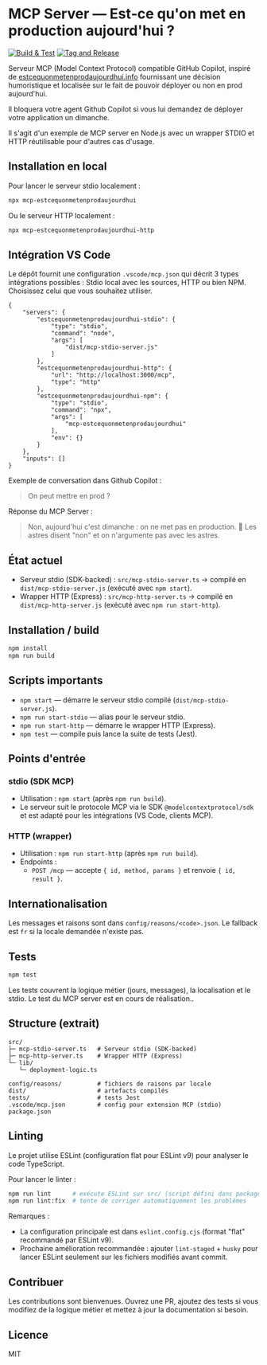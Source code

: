 # MCP Server — Est‑ce qu'on met en production aujourd'hui ?

[![Build & Test](https://github.com/ltoinel/MCP-Estcequonmetenprodaujourdhui/actions/workflows/ci.yml/badge.svg)](https://github.com/ltoinel/MCP-Estcequonmetenprodaujourdhui/actions/workflows/ci.yml)
[![Tag and Release](https://github.com/ltoinel/MCP-Estcequonmetenprodaujourdhui/actions/workflows/release.yml/badge.svg)](https://github.com/ltoinel/MCP-Estcequonmetenprodaujourdhui/actions/workflows/release.yml)

Serveur MCP (Model Context Protocol) compatible GitHub Copilot, inspiré de [estcequonmetenprodaujourdhui.info](https://www.estcequonmetenprodaujourdhui.info/) fournissant une décision humoristique et localisée sur le fait de pouvoir déployer ou non en prod aujourd'hui.

Il bloquera votre agent Github Copilot si vous lui demandez de déployer votre application un dimanche.

Il s'agit d'un exemple de MCP server en Node.js avec un wrapper STDIO et HTTP réutilisable pour d'autres cas d'usage.

## Installation en local

Pour lancer le serveur stdio localement : 

```bash
npx mcp-estcequonmetenprodaujourdhui
```

Ou le serveur HTTP localement : 

```bash
npx mcp-estcequonmetenprodaujourdhui-http
```


## Intégration VS Code

Le dépôt fournit une configuration `.vscode/mcp.json` qui décrit 3 types intégrations possibles : Stdio local avec les sources, HTTP ou bien NPM. Choisissez celui que vous souhaitez utiliser.

```jsonc
{
	"servers": {
		"estcequonmetenprodaujourdhui-stdio": {
			"type": "stdio",
			"command": "node",
			"args": [
				"dist/mcp-stdio-server.js"
			]
		},
		"estcequonmetenprodaujourdhui-http": {
			"url": "http://localhost:3000/mcp",
			"type": "http"
		},
		"estcequonmetenprodaujourdhui-npm": {
			"type": "stdio",
			"command": "npx",
			"args": [
				"mcp-estcequonmetenprodaujourdhui"
			],
			"env": {}
		}
	},
	"inputs": []
}
```

Exemple de conversation dans Github Copilot : 
> On peut mettre en prod ? 

Réponse du MCP Server : 
> Non, aujourd'hui c'est dimanche : on ne met pas en production.
> 🛑 Les astres disent "non" et on n'argumente pas avec les astres.

## État actuel

- Serveur stdio (SDK-backed) : `src/mcp-stdio-server.ts` → compilé en `dist/mcp-stdio-server.js` (exécuté avec `npm start`).
- Wrapper HTTP (Express) : `src/mcp-http-server.ts` → compilé en `dist/mcp-http-server.js` (exécuté avec `npm run start-http`).

## Installation / build

```bash
npm install
npm run build
```

## Scripts importants

- `npm start` — démarre le serveur stdio compilé (`dist/mcp-stdio-server.js`).
- `npm run start-stdio` — alias pour le serveur stdio.
- `npm run start-http` — démarre le wrapper HTTP (Express).
- `npm test` — compile puis lance la suite de tests (Jest).

## Points d'entrée

### stdio (SDK MCP)

- Utilisation : `npm start` (après `npm run build`).
- Le serveur suit le protocole MCP via le SDK `@modelcontextprotocol/sdk` et est adapté pour les intégrations (VS Code, clients MCP).

### HTTP (wrapper)

- Utilisation : `npm run start-http` (après `npm run build`).
- Endpoints :
  - `POST /mcp` — accepte `{ id, method, params }` et renvoie `{ id, result }`.

## Internationalisation

Les messages et raisons sont dans `config/reasons/<code>.json`. Le fallback est `fr` si la locale demandée n'existe pas.


## Tests

```bash
npm test
```

Les tests couvrent la logique métier (jours, messages), la localisation et le stdio.
Le test du MCP server est en cours de réalisation..

## Structure (extrait)

```
src/
├─ mcp-stdio-server.ts   # Serveur stdio (SDK-backed)
├─ mcp-http-server.ts    # Wrapper HTTP (Express)
└─ lib/
   └─ deployment-logic.ts

config/reasons/          # fichiers de raisons par locale
dist/                    # artefacts compilés
tests/                   # tests Jest
.vscode/mcp.json         # config pour extension MCP (stdio)
package.json
```


## Linting

Le projet utilise ESLint (configuration flat pour ESLint v9) pour analyser le code TypeScript.

Pour lancer le linter :

```bash
npm run lint      # exécute ESLint sur src/ (script défini dans package.json)
npm run lint:fix  # tente de corriger automatiquement les problèmes
```

Remarques :
- La configuration principale est dans `eslint.config.cjs` (format "flat" recommandé par ESLint v9).
- Prochaine amélioration recommandée : ajouter `lint-staged` + `husky` pour lancer ESLint seulement sur les fichiers modifiés avant commit.

## Contribuer

Les contributions sont bienvenues. Ouvrez une PR, ajoutez des tests si vous modifiez de la logique métier et mettez à jour la documentation si besoin.

## Licence

MIT